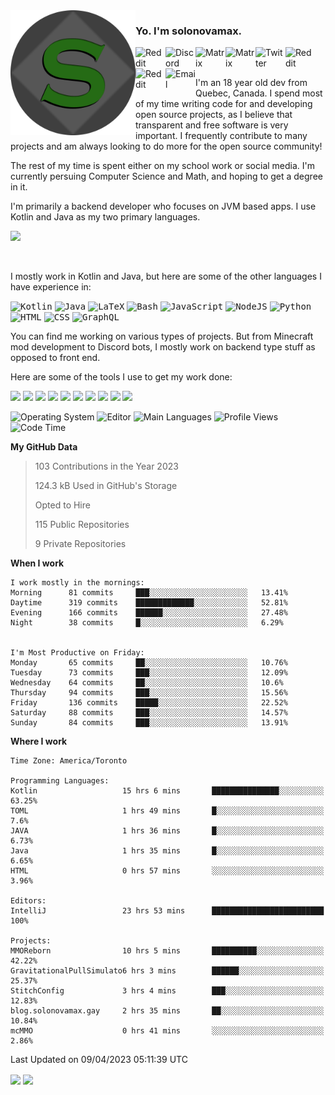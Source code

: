 <img align="left" alt="Avatar" width="200px" src="https://raw.githubusercontent.com/solonovamax/solonovamax/main/solonovamax-circle.png" />

### Yo. I'm solonovamax.

<a href="https://gitlab.com/solonovamax">
    <img align="left" alt="Reddit" width="48px" src="https://img.icons8.com/color/2x/gitlab.png">
</a>

<a href="https://discord.solonovamax.gay">
    <img align="left" alt="Discord" width="48px" src="https://img.icons8.com/color/2x/discord-logo.png">
</a>

<a href="https://matrix.to/#/@solonovamax:matrix.org?#gh-light-mode-only">
    <img align="left" alt="Matrix" width="48px" src="https://img.icons8.com/000000/material/2x/matrix-logo.png">
</a>
<a href="https://matrix.to/#/@solonovamax:matrix.org?#gh-dark-mode-only">
    <img align="left" alt="Matrix" width="48px" src="https://img.icons8.com/FFFFFF/material/2x/matrix-logo.png">
</a>

<a href="https://twitter.com/solonovamax">
    <img align="left" alt="Twitter" width="48px" src="https://img.icons8.com/color/2x/twitter.png">
</a>

<!-- <a href="https://twitch.tv/solonovamax">
    <img align="left" alt="Twitch" width="48px" src="https://img.icons8.com/color/2x/twitch.png">
</a> -->

<a href="https://reddit.com/u/solonovamax">
    <img align="left" alt="Reddit" width="48px" src="https://img.icons8.com/color/2x/reddit.png">
</a>

<a href="https://www.youtube.com/channel/UCTxCeyGu41WfEBT8mXpjHMA">
    <img align="left" alt="Reddit" width="48px" src="https://img.icons8.com/color/2x/youtube.png">
</a>

<a href="mailto:solonovamax@12oclockpoint.com">
    <img align="left" alt="Email" width="48px" src="https://img.icons8.com/fluency/2x/mail.png">
</a>

<!-- <a href="https://open.spotify.com/user/solonovamax">
    <img align="left" alt="Spotify" width="48px" src="https://img.icons8.com/color/2x/spotify.png">
</a> -->

<br/>
<br/>

I'm an 18 year old dev from Quebec, Canada.
I spend most of my time writing code for and developing open source projects, as I believe that transparent and free software is very important.
I frequently contribute to many projects and am always looking to do more for the open source community!

The rest of my time is spent either on my school work or social media. I'm currently persuing Computer Science and Math, and hoping to get a degree in it.

I'm primarily a backend developer who focuses on JVM based apps. I use Kotlin and Java as my two primary languages.


<a href="https://github.com/ryo-ma/github-profile-trophy"><img src="https://github-profile-trophy.vercel.app/?username=solonovamax&margin-w=15&row=1"/></a> 

<br/>

I mostly work in Kotlin and Java, but here are some of the other languages I have experience in:

<kbd><img height="32" alt="Kotlin" src="https://img.icons8.com/color/1x/kotlin.png"></kbd>
<kbd><img height="32" alt="Java" src="https://img.icons8.com/color/1x/java-coffee-cup-logo.png"></kbd>
<kbd><img height="32" alt="LaTeX" src="https://img.icons8.com/color/1x/latex.png"></kbd>
<kbd><img height="32" alt="Bash" src="https://img.icons8.com/color/1x/console.png"></kbd>
<kbd><img height="32" alt="JavaScript" src="https://img.icons8.com/color/1x/javascript.png"></kbd>
<kbd><img height="32" alt="NodeJS" src="https://img.icons8.com/color/1x/nodejs.png"></kbd>
<kbd><img height="32" alt="Python" src="https://img.icons8.com/color/1x/python.png"></kbd>
<kbd><img height="32" alt="HTML" src="https://img.icons8.com/color/1x/html-5.png"></kbd>
<kbd><img height="32" alt="CSS" src="https://img.icons8.com/color/1x/css3.png"></kbd>
<kbd><img height="32" alt="GraphQL" src="https://img.icons8.com/color/1x/graphql.png"></kbd>

You can find me working on various types of projects.
But from Minecraft mod development to Discord bots, I mostly work on backend type stuff as opposed to front end.

Here are some of the tools I use to get my work done:

<kbd><img height="32" src="https://img.icons8.com/color/2x/intellij-idea.png"></kbd>
<kbd><img height="32" src="https://img.icons8.com/color/2x/linux.png"></kbd>
<kbd><img height="32" src="https://img.icons8.com/fluent/2x/console.png"></kbd>
<kbd><img height="32" src="https://img.icons8.com/color/2x/open-source.png"></kbd>
<kbd><img height="32" src="https://img.icons8.com/color/2x/git.png"></kbd>
<kbd><img height="32" src="https://img.icons8.com/color/2x/docker.png"></kbd>
<kbd><img height="32" src="https://img.icons8.com/color/2x/mongodb.png"></kbd>
<kbd><img height="32" src="https://img.icons8.com/color/2x/nginx.png"></kbd>
<a href="?#gh-light-mode-only"><kbd><img height="32" src="https://img.icons8.com/metro/2x/mysql.png"></kbd></a>
<a href="?#gh-dark-mode-only"><kbd><img height="32" src="https://img.icons8.com/FFFFFF/metro/2x/mysql.png"></kbd></a>

![Operating System](https://img.shields.io/badge/OS-Arch%20Linux-informational?style=for-the-badge&logo=Arch%20Linux&logoColor=white&color=007ec6)
![Editor](https://img.shields.io/badge/Editor-IntelliJ%20Idea-informational?style=for-the-badge&logo=IntelliJ%20Idea&logoColor=white&color=007ec6)
![Main Languages](https://img.shields.io/badge/Main%20Languages-Java%20%26%20Kotlin-informational?style=for-the-badge&logo=Java&logoColor=white&color=007ec6)
![Profile Views](https://komarev.com/ghpvc/?username=solonovamax&color=blue&style=for-the-badge)
![Code Time](https://img.shields.io/endpoint?url=https://wakapi.dev/api/compat/shields/v1/solonovamax/interval:all_time&label=Code%20Time&style=for-the-badge&color=blue)

<!--START_SECTION:waka-->
**My GitHub Data**

> 103 Contributions in the Year 2023
> 
> 124.3 kB Used in GitHub's Storage
> 
> Opted to Hire
> 
> 115 Public Repositories
> 
> 9 Private Repositories
> 
**When I work** 

```text
I work mostly in the mornings: 
Morning      81 commits     ███░░░░░░░░░░░░░░░░░░░░░░   13.41% 
Daytime      319 commits    █████████████░░░░░░░░░░░░   52.81% 
Evening      166 commits    ██████░░░░░░░░░░░░░░░░░░░   27.48% 
Night        38 commits     █░░░░░░░░░░░░░░░░░░░░░░░░   6.29%


I'm Most Productive on Friday: 
Monday       65 commits     ██░░░░░░░░░░░░░░░░░░░░░░░   10.76% 
Tuesday      73 commits     ███░░░░░░░░░░░░░░░░░░░░░░   12.09% 
Wednesday    64 commits     ██░░░░░░░░░░░░░░░░░░░░░░░   10.6% 
Thursday     94 commits     ███░░░░░░░░░░░░░░░░░░░░░░   15.56% 
Friday       136 commits    █████░░░░░░░░░░░░░░░░░░░░   22.52% 
Saturday     88 commits     ███░░░░░░░░░░░░░░░░░░░░░░   14.57% 
Sunday       84 commits     ███░░░░░░░░░░░░░░░░░░░░░░   13.91%

```


**Where I work** 

```text
Time Zone: America/Toronto

Programming Languages: 
Kotlin                   15 hrs 6 mins       ███████████████░░░░░░░░░░   63.25% 
TOML                     1 hrs 49 mins       █░░░░░░░░░░░░░░░░░░░░░░░░   7.6% 
JAVA                     1 hrs 36 mins       █░░░░░░░░░░░░░░░░░░░░░░░░   6.73% 
Java                     1 hrs 35 mins       █░░░░░░░░░░░░░░░░░░░░░░░░   6.65% 
HTML                     0 hrs 57 mins       ░░░░░░░░░░░░░░░░░░░░░░░░░   3.96%

Editors: 
IntelliJ                 23 hrs 53 mins      █████████████████████████   100%

Projects: 
MMOReborn                10 hrs 5 mins       ██████████░░░░░░░░░░░░░░░   42.22% 
GravitationalPullSimulato6 hrs 3 mins        ██████░░░░░░░░░░░░░░░░░░░   25.37% 
StitchConfig             3 hrs 4 mins        ███░░░░░░░░░░░░░░░░░░░░░░   12.83% 
blog.solonovamax.gay     2 hrs 35 mins       ██░░░░░░░░░░░░░░░░░░░░░░░   10.84% 
mcMMO                    0 hrs 41 mins       ░░░░░░░░░░░░░░░░░░░░░░░░░   2.86%

```


 Last Updated on 09/04/2023 05:11:39 UTC
<!--END_SECTION:waka-->

<div style="white-space:nowrap;width:100%;position: relative;display: inline-block">
<img align="center" src="https://github-readme-stats.vercel.app/api?username=solonovamax&custom_title=solonovamax%27s%20Github%20Stats&langs_count=5&include_all_commits=true&count_private=true&show_icons=true&theme=github_dark"/>
<img align="center" src="https://github-readme-stats.vercel.app/api/wakatime?api_domain=wakapi.dev&username=solonovamax&range=last_30_days&custom_title=solonovamax%27s+Primary+Languages+%28Last+Month%29&langs_count=10&show_icons=true&theme=github_dark"/>
</div>
